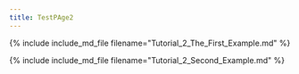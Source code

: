 ```yaml
---
title: TestPAge2
---
```

{% include include_md_file filename="Tutorial_2_The_First_Example.md" %}

{% include include_md_file filename="Tutorial_2_Second_Example.md" %}
